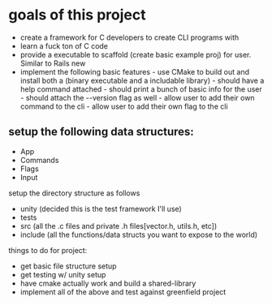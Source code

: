 # goals of this project
- create a framework for C developers to create CLI programs with
- learn a fuck ton of C code
- provide a executable to scaffold (create basic example proj) for user. Similar to Rails new
- implement the following basic features
        - use CMake to build out and install both a (binary executable and a includable library)
        - should have a help command attached
                - should print a bunch of basic info for the user
        - should attach the --version flag as well
        - allow user to add their own command to the cli
        - allow user to add their own flag to the cli

## setup the following data structures:
- App
- Commands
- Flags
- Input

setup the directory structure as follows
- unity (decided this is the test framework I'll use)
- tests
- src (all the .c files and private .h files[vector.h, utils.h, etc])
- include (all the functions/data structs you want to expose to the world)

things to do for project:
- get basic file structure setup
- get testing w/ unity setup
- have cmake actually work and build a shared-library
- implement all of the above and test against greenfield project
